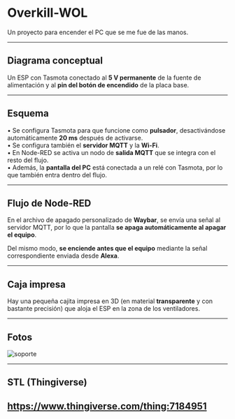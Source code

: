 # Overkill-WOL

Un proyecto para encender el PC que se me fue de las manos.

---

## Diagrama conceptual

Un ESP con Tasmota conectado al **5 V permanente** de la fuente de alimentación y al **pin del botón de encendido** de la placa base.

---

## Esquema

• Se configura Tasmota para que funcione como **pulsador**, desactivándose automáticamente **20 ms** después de activarse.  
• Se configura también el **servidor MQTT** y la **Wi-Fi**.  
• En Node-RED se activa un nodo de **salida MQTT** que se integra con el resto del flujo.  
• Además, la **pantalla del PC** está conectada a un relé con Tasmota, por lo que también entra dentro del flujo.

---

## Flujo de Node-RED

En el archivo de apagado personalizado de **Waybar**, se envía una señal al servidor MQTT, por lo que la pantalla **se apaga automáticamente al apagar el equipo**.

Del mismo modo, **se enciende antes que el equipo** mediante la señal correspondiente enviada desde **Alexa**.

---

## Caja impresa

Hay una pequeña cajita impresa en 3D (en material **transparente** y con bastante precisión) que aloja el ESP en la zona de los ventiladores.

---

## Fotos

![soporte](https://cdn.thingiverse.com/assets/77/ba/dc/83/a1/large_display_IMG_0872.jpeg)

---

## STL (Thingiverse)

https://www.thingiverse.com/thing:7184951
---
